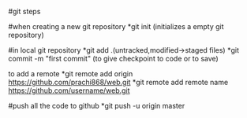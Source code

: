 #git steps

#when creating a new git repository
*git init (initializes a empty git repository)

#in local git repository
*git add .(untracked,modified->staged files)
*git commit -m "first commit" (to give checkpoint to code or to save)

to add a remote
*git remote add origin https://github.com/prachi868/web.git
*git remote add remote name https://github.com/username/web.git

#push all the code to github
*git push -u origin master
